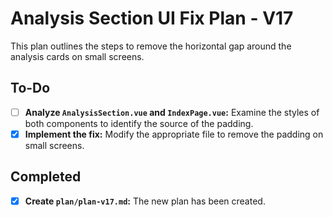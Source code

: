 # Analysis Section UI Fix Plan - V17

This plan outlines the steps to remove the horizontal gap around the analysis cards on small screens.

## To-Do

- [ ] **Analyze `AnalysisSection.vue` and `IndexPage.vue`:** Examine the styles of both components to identify the source of the padding.
- [X] **Implement the fix:** Modify the appropriate file to remove the padding on small screens.

## Completed

- [X] **Create `plan/plan-v17.md`:** The new plan has been created.
